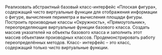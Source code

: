 Реализовать абстрактный базовый класс-интерфейс «Плоская фигура», содержащий чисто виртуальные функции для отображения информации о фигуре, вычисления периметра и вычисления площади фигуры. 
Построить производные классы «Окружность», «Прямоугольник», переопределяющие виртуальные функции базового класса.
Создать массив указателей на объекты базового класса и заполнить этот массив объектами производных классов. 
Продемонстрировать работу переопределённых методов. Класс- интерфейс – это класс, содержащий только чисто виртуальные функции.
